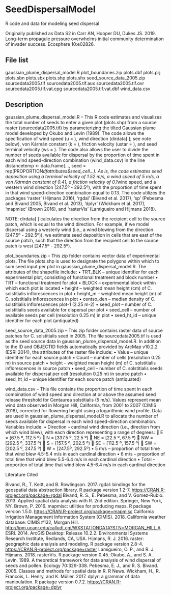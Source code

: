 # SeedDispersalModel
R code and data for modeling seed dispersal

Originally published as Data S2 in Carr AN, Hooper DU, Dukes JS. 2019. Long-term propagule pressure overwhelms initial community determination of invader success. Ecosphere 10:e02826.

## File list

gaussian_plume_dispersal_model.R
plot_boundaries.zip
	plots.dbf
	plots.prj
	plots.sbn
	plots.sbx
	plots.shp
	plots.shx
seed_source_data_2005.zip
	sourcedata2005.tif
	sourcedata2005.tif.aux
	sourcedata2005.tif.ovr
	sourcedata2005.tif.vat.cpg
	sourcedata2005.tif.vat.dbf
wind_data.csv

## Description

gaussian_plume_dispersal_model.R – This R code estimates and visualizes the total number of seeds to enter a given plot (plots.shp) from a source raster (sourcedata2005.tif) by parameterizing the tilted Gaussian plume model developed by Okubo and Levin (1989). The code allows the specification of wind speed (u = ), wind direction (dirdata[ ]; see note below), von Kármán constant (k = ), friction velocity (ustar = ), and seed terminal velocity (ws = ). The code also allows the user to divide the number of seeds available for dispersal by the proportion of time spent in each wind speed-direction combination (wind_data.csv) in the line distancetemp <- data.frame(..., seed =  rep(PROPORTION*dfattributes$seed_cell...). As is, the code estimates seed deposition using a terminal velocity of 1.52 m/s, a wind speed of 5 m/s, a von Kármán constant of 0.41, a friction velocity of 0.1*wind speed, and a western wind direction [247.5º - 292.5º), with the proportion of time spent in that wind speed-direction combination equal to 0.13. The code utilizes the packages ‘raster’ (Hijmans 2016), ‘rgdal’ (Bivand et al. 2017), ‘sp’ (Pebesma and Bivand 2005, Bivand et al. 2013), ‘dplyr’ (Wickham et al. 2017), ‘mapmisc’ (Brown 2016), and ‘rasterVis’ (Lamigueiro and Hijmans 2018).

NOTE: dirdata[ ] calculates the direction from the recipient cell to the source patch, which is equal to the wind direction. For example, if we model dispersal using a westerly wind (i.e., a wind blowing from the direction [247.5º - 292.5º)), we estimate seed deposition in cells that are east of the source patch, such that the direction from the recipient cell to the source patch is west [247.5º - 292.5º).

plot_boundaries.zip – This zip folder contains vector data of experimental plots. The file plots.shp is used to designate the polygons within which to sum seed input per plot in gaussian_plume_dispersal_model.R. The attributes of the shapefile include:
•	TRT_BLK – unique identifier for each experimental plot, consisting of functional treatment and block number
•	TRT – functional treatment for plot
•	BLOCK – experimental block within which each plot is located
•	height – weighted mean height (cm) of C. solstitialis inflorescences in plot
•	height_m – weighted mean height (m) of C. solstitialis inflorescences in plot
•	centso_den – median density of C. solstitialis inflorescences plot-1 (2.25 m-2)
•	seed_plot – number of C. solstitialis seeds available for dispersal per plot
•	seed_cell – number of available seeds per cell (resolution 0.25 m) in plot
•	seed_ht_id – unique identifier for each plot (antiquated)

seed_source_data_2005.zip – This zip folder contains raster data of source patches for C. solstitialis seed in 2005. The file sourcedata2005.tif is used as the seed source data in gaussian_plume_dispersal_model.R. In addition to the ID and OBJECTID fields automatically provided by ArcMap v10.2.2 (ESRI 2014), the attributes of the raster file include:
•	Value – unique identifier for each source patch
•	Count – number of cells (resolution 0.25 m) in source patch
•	height – weighted mean height (m) of C. solstitialis inflorescences in source patch
•	seed_cell – number of C. solstitialis seeds available for dispersal per cell (resolution 0.25 m) in source patch
•	seed_ht_id – unique identifier for each source patch (antiquated)

wind_data.csv – This file contains the proportion of time spent in each combination of wind speed and direction at or above the assumed seed release threshold for Centaurea solstitialis (5 m/s). Values represent mean wind data observed in Morgan Hill, California, from 2001 to 2007 (CIMIS 2018), corrected for flowering height using a logarithmic wind profile. Data are used in gaussian_plume_dispersal_model.R to allocate the number of seeds available for dispersal in each wind speed-direction combination. Variables include:
•	Direction – cardinal wind direction (i.e., direction from which wind blew), with each direction representing a range of degrees:
	E = [67.5 º, 112.5 º)
	N = [337.5 º, 22.5 º)
	NE = [22.5 º, 67.5 º)
	NW = [292.5 º, 337.5 º)
	S = [157.5 º, 202.5 º)
	SE = [112.5 º, 157.5 º)
	SW = [202.5 º, 247.5 º)
	W = [247.5º, 292.5º)
•	5 m/s – proportion of total time that wind blew 4.5-5.4 m/s in each cardinal direction
•	6 m/s – proportion of total time that wind blew 5.5-6.4 m/s in each cardinal direction
•	Total – proportion of total time that wind blew 4.5-6.4 m/s in each cardinal direction

Literature Cited

Bivand, R., T. Keitt, and B. Rowlingson. 2017. rgdal: bindings for the geospatial data abstraction library. R package version 1.2-7. https://CRAN.R-project.org/package=rgdal
Bivand, R. S., E. Pebesma, and V. Gomez-Rubio. 2013. Applied spatial data analysis with R. 2nd edition. Springer, New York, NY.
Brown, P. 2016. mapmisc: utilities for producing maps. R package version 1.5.0. https://CRAN.R-project.org/package=mapmisc
California Irrigation Management Information System (CIMIS). 2018. California weather database: CIMIS #132, Morgan Hill. http://ipm.ucanr.edu/calludt.cgi/WXSTATIONDATA?STN=MORGAN_HILL.A
ESRI. 2014. ArcGIS Desktop: Release 10.2.2. Environmental Systems Research Institute, Redlands, CA, USA. 
Hijmans, R. J. 2016. raster: geographic data analysis and modeling. R package version 2.8-4. https://CRAN.R-project.org/package=raster
Lamigueiro, O. P., and R. J. Hijmans. 2018. rasterVis. R package version 0.45. 
Okubo, A., and S. A. Levin. 1989. A theoretical framework for data analysis of wind dispersal of seeds and pollen. Ecology 70:329-338.
Pebesma, E. J., and R. S. Bivand. 2005. Classes and methods for spatial data in R. R News.
Wickham, H., R. Francois, L. Henry, and K. Müller. 2017. dplyr: a grammar of data manipulation. R package version 0.7.2. https://CRAN.R-project.org/package=dplyr


